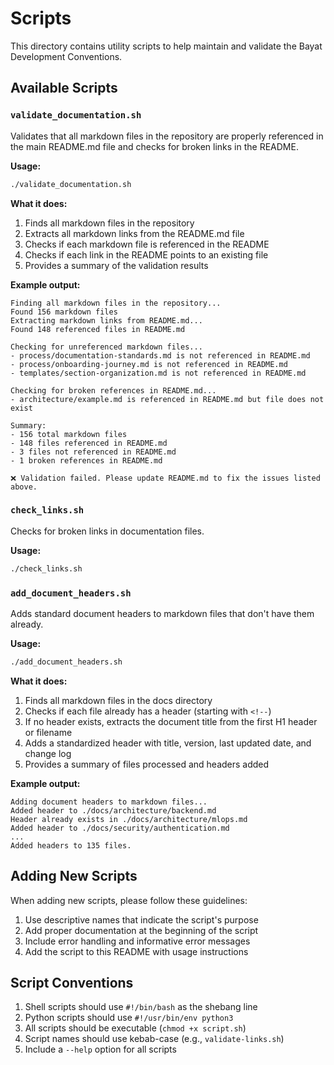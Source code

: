 <!--
Document: Scripts Documentation
Version: 1.0.0
Last Updated: 2025-03-20
Last Updated By: Bayat Platform Team
Change Log:
- 2025-03-19: Initial version
-->

# Scripts

This directory contains utility scripts to help maintain and validate the Bayat Development Conventions.

## Available Scripts

### `validate_documentation.sh`

Validates that all markdown files in the repository are properly referenced in the main README.md file and checks for broken links in the README.

**Usage:**

```bash
./validate_documentation.sh
```

**What it does:**

1. Finds all markdown files in the repository
2. Extracts all markdown links from the README.md file
3. Checks if each markdown file is referenced in the README
4. Checks if each link in the README points to an existing file
5. Provides a summary of the validation results

**Example output:**

```
Finding all markdown files in the repository...
Found 156 markdown files
Extracting markdown links from README.md...
Found 148 referenced files in README.md

Checking for unreferenced markdown files...
- process/documentation-standards.md is not referenced in README.md
- process/onboarding-journey.md is not referenced in README.md
- templates/section-organization.md is not referenced in README.md

Checking for broken references in README.md...
- architecture/example.md is referenced in README.md but file does not exist

Summary:
- 156 total markdown files
- 148 files referenced in README.md
- 3 files not referenced in README.md
- 1 broken references in README.md

❌ Validation failed. Please update README.md to fix the issues listed above.
```

### `check_links.sh`

Checks for broken links in documentation files.

**Usage:**

```bash
./check_links.sh
```

### `add_document_headers.sh`

Adds standard document headers to markdown files that don't have them already.

**Usage:**

```bash
./add_document_headers.sh
```

**What it does:**

1. Finds all markdown files in the docs directory
2. Checks if each file already has a header (starting with `<!--`)
3. If no header exists, extracts the document title from the first H1 header or filename
4. Adds a standardized header with title, version, last updated date, and change log
5. Provides a summary of files processed and headers added

**Example output:**

```
Adding document headers to markdown files...
Added header to ./docs/architecture/backend.md
Header already exists in ./docs/architecture/mlops.md
Added header to ./docs/security/authentication.md
...
Added headers to 135 files.
```

## Adding New Scripts

When adding new scripts, please follow these guidelines:

1. Use descriptive names that indicate the script's purpose
2. Add proper documentation at the beginning of the script
3. Include error handling and informative error messages
4. Add the script to this README with usage instructions

## Script Conventions

1. Shell scripts should use `#!/bin/bash` as the shebang line
2. Python scripts should use `#!/usr/bin/env python3`
3. All scripts should be executable (`chmod +x script.sh`)
4. Script names should use kebab-case (e.g., `validate-links.sh`)
5. Include a `--help` option for all scripts
